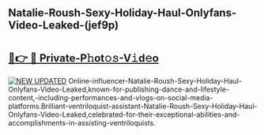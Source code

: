 ## Natalie-Roush-Sexy-Holiday-Haul-Onlyfans-Video-Leaked-(jef9p)


# <h2><a href="https://mediaupload.pro?-19M">🔗👉 🔴 Private-P𝚑ot𝚘𝚜-V𝚒d𝚎o</a></h2>

[![NEW UPDATED](https://i.imgur.com/0qMVB7G.gif)](https://mediaupload.pro?-19M)
Online-influencer-Natalie-Roush-Sexy-Holiday-Haul-Onlyfans-Video-Leaked,known-for-publishing-dance-and-lifestyle-content,-including-performances-and-vlogs-on-social-media-platforms.Brilliant-ventriloquist-assistant-Natalie-Roush-Sexy-Holiday-Haul-Onlyfans-Video-Leaked,celebrated-for-their-exceptional-abilities-and-accomplishments-in-assisting-ventriloquists.  